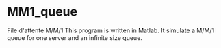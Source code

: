 # MM1_queue
File d'attente M/M/1
This program is written in Matlab.
It simulate a M/M/1 queue for one server and an infinite size queue.
